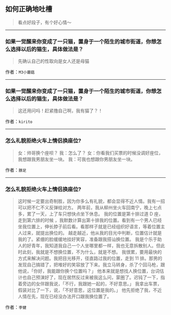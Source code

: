 ## 如何正确地吐槽

> 看点好段子，有个好心情～


 
---

### 如果一觉醒来你变成了一只猫，置身于一个陌生的城市街道，你想怎么选择以后的猫生，具体做法是？

> 先确认自己的性取向是女人还是母猫


作者：`M3小蘑菇`

---

### 如果一觉醒来你变成了一只猫，置身于一个陌生的城市街道，你想怎么选择以后的猫生，具体做法是？

> 这还用问吗！赶紧撸自己啊，我有猫了？！


作者：`kirito`

---

### 怎么礼貌拒绝火车上情侣换座位?

> 女：帅哥换个座呗？
> 我：怎么了？
> 女：你看我们买票的时候没调好座位，我想跟我男朋友坐一块。
> 我：可我也想跟你男朋友坐一块。
>  


作者：`豚足`

---

### 怎么礼貌拒绝火车上情侣换座位?

> 这时候一定要出奇制胜，因为你多么有礼貌，都会显得不近人情。我有一招可以把不仁不义反弹给对方。
> 两年前，我从柳州坐火车回南宁，晚上七点多，累了一天，上了车只想快点坐下休息。
> 我的位置是第十排过道 D 座，走到第六排的时候 ，我默数计算出第十排我的位置。看到有一个男人已经坐我位置上，伸长脖子前后看。看那样子就是已经组织好语言，等着位置主人过来，就提出换位的。
> 越走越近，他从我的目光中判断，位置估计就是我的了。紧绷的脸缓缓地挂好笑容，准备跟我搭讪换位置。
> 我是个乐于助人的好青年，我知道我自己一个人坐哪里都一样，我也无意拆散别人。但此时此刻，我就是不想换位置，不为什么，就是不想。
> 我很累，要用最快的方式来解决问题。我把目光移开，径直路过我的位置，走到 11 排。那男的发现自己搞错了，把堆好的笑容放了下来。我立马转身，杀了个回马枪，跟他说，「你好，我能跟你换个位置吗？」
> 他本来就是想找人换位置，台词估计也自己预演好了，现在居然反过来被我这么问，蒙圏了。迟钝了一下，指着旁边的女伴跟我说，「不行，我跟她一起的，不好意思。」
> 我拿出车票，假装对比了一下，说，「不好意思，这位置是我的。」
> 他先拒绝了我，不近人情在先，现在已经没办法开口跟我换位置了。


作者：`李健`